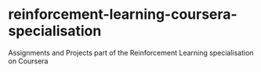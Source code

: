 # reinforcement-learning-coursera-specialisation
Assignments and Projects part of the Reinforcement Learning specialisation on Coursera
